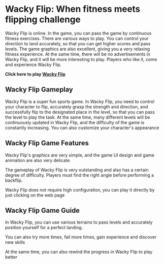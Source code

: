 # Wacky Flip: When fitness meets flipping challenge

Wacky Flip is online. In the game, you can pass the game by continuous fitness exercises. There are various ways to play. You can control your direction to land accurately, so that you can get higher scores and pass levels. The game graphics are also excellent, giving you a very relaxing fitness experience. At the same time, there will be no advertisements in Wacky Flip, and it will be more interesting to play. Players who like it, come and experience Wacky Flip.

**Click here to play    <a href="https://playpharos.com/game/wacky-flip">Wacky Flip</a>**
## Wacky Flip Gameplay

Wacky Flip is a super fun sports game. In Wacky Flip, you need to control your character to flip, accurately grasp the strength and direction, and successfully flip to the designated place in the level, so that you can pass the level to play the task. At the same time, many different levels will be continuously updated in Wacky Flip, and the difficulty of the game is constantly increasing. You can also customize your character's appearance

## Wacky Flip Game Features

Wacky Flip's graphics are very simple, and the game UI design and game animation are also very delicate.

The gameplay of Wacky Flip is very outstanding and also has a certain degree of difficulty. Players must find the right angle before performing a backflip.

Wacky Flip does not require high configuration, you can play it directly by just clicking on the web page

## Wacky Flip Game Guide

In Wacky Flip, you can use various terrains to pass levels and accurately position yourself for a perfect landing.

You can also try more times, fail more times, gain experience and discover new skills

At the same time, you can also rewind the progress in Wacky Flip to play better
